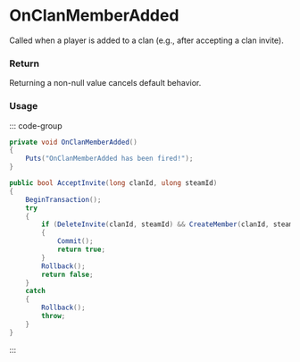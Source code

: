 <Badge type="danger" text="Carbon Compatible"/><Badge type="warning" text="Oxide Compatible"/>
# OnClanMemberAdded
Called when a player is added to a clan (e.g., after accepting a clan invite).
### Return
Returning a non-null value cancels default behavior.

### Usage
::: code-group
```csharp [Example]
private void OnClanMemberAdded()
{
	Puts("OnClanMemberAdded has been fired!");
}
```
```csharp [Source — Rust.Clans.Local @ LocalClanDatabase]
public bool AcceptInvite(long clanId, ulong steamId)
{
	BeginTransaction();
	try
	{
		if (DeleteInvite(clanId, steamId) && CreateMember(clanId, steamId))
		{
			Commit();
			return true;
		}
		Rollback();
		return false;
	}
	catch
	{
		Rollback();
		throw;
	}
}

```
:::
